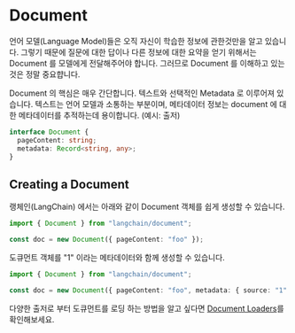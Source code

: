 # Document

언어 모델(Language Model)들은 오직 자신이 학습한 정보에 관한것만을 알고 있습니다. 그렇기 때문에 질문에 대한 답이나 다른 정보에 대한 요약을 얻기 위해서는 Document 를 모델에게 전달해주어야 합니다. 그러므로 Document 를 이해하고 있는것은 정말 중요햡니다.

Document 의 핵심은 매우 간단합니다. 텍스트와 선택적인 Metadata 로 이루어져 있습니다. 텍스트는 언어 모델과 소통하는 부분이며, 메타데이터 정보는 document 에 대한 메타데이터를 추적하는데 용이합니다. (예시: 출저)

```typescript
interface Document {
  pageContent: string;
  metadata: Record<string, any>;
}
```

## Creating a Document

랭체인(LangChain) 에서는 아래와 같이 Document 객체를 쉽게 생성할 수 있습니다.

```typescript
import { Document } from "langchain/document";

const doc = new Document({ pageContent: "foo" });
```

도큐먼트 객체를 "1" 이라는 메타데이터와 함께 생성할 수 있습니다.

```typescript
import { Document } from "langchain/document";

const doc = new Document({ pageContent: "foo", metadata: { source: "1" } });
```

다양한 출저로 부터 도큐먼트를 로딩 하는 방법을 알고 싶다면 [Document Loaders](../indexes/document_loaders/)를 확인해보세요.
